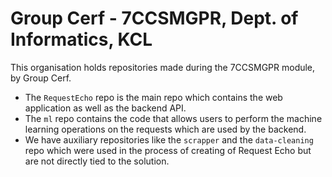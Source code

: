 # Group Cerf - 7CCSMGPR, Dept. of Informatics, KCL 
 
This organisation holds repositories made during the 7CCSMGPR module, by Group Cerf. 

- The `RequestEcho` repo is the main repo which contains the web application as well as the backend API.
- The `ml` repo contains the code that allows users to perform the machine learning operations on the requests which are used by the backend.
- We have auxiliary repositories like the `scrapper` and the `data-cleaning` repo which were used in the process of creating of Request Echo but are not directly tied to the solution. 
